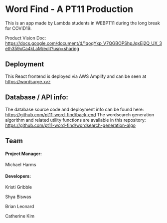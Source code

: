 # Word Find - A PT11 Production

This is an app made by Lambda students in WEBPT11 during the long break for COVID19.

Product Vision Doc: https://docs.google.com/document/d/1qoqYxp_V7QGBOPShpJqxEj2Q_UX_3eth359xCa4kLaM/edit?usp=sharing

## Deployment

This React frontend is deployed via AWS Amplify and can be seen at https://wordsurge.xyz

## Database / API info:

The database source code and deployment info can be found here: https://github.com/pt11-word-find/back-end
The wordsearch generation algorithm and related utility functions are available in this repository: https://github.com/pt11-word-find/wordsearch-generation-algo

## Team

#### Project Manager:

Michael Harms

#### Developers:

Kristi Gribble

Shya Biswas

Brian Leonard

Catherine Kim
